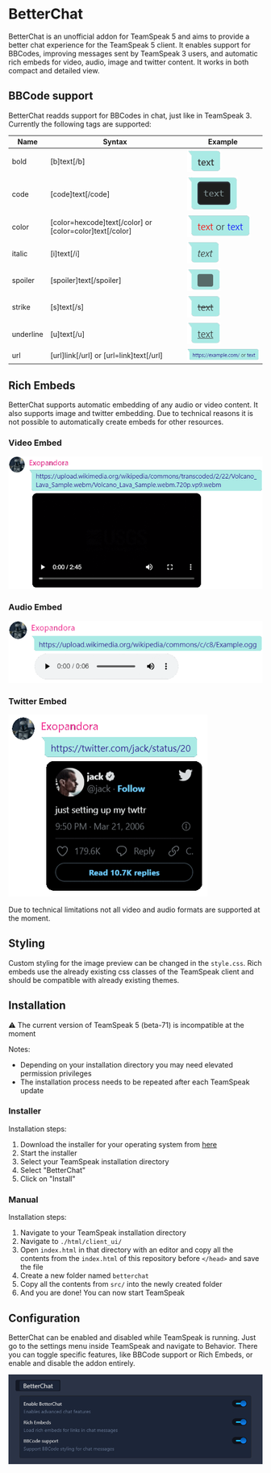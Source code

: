 # BetterChat #
BetterChat is an unofficial addon for TeamSpeak 5 and aims to provide a better chat experience for the TeamSpeak 5 client. It enables support for BBCodes, improving messages sent by TeamSpeak 3 users, and automatic rich embeds for video, audio, image and twitter content. It works in both compact and detailed view.

## BBCode support ##  
BetterChat readds support for BBCodes in chat, just like in TeamSpeak 3. Currently the following tags are supported:

| Name | Syntax  | Example |
| - | - | - |
| bold  | [b]text[/b] | ![bold](images/bold.png) |
| code | [code]text[/code] | ![code](images/code.png) |
| color | [color=hexcode]text[/color] or [color=color]text[/color] | ![color](images/color.png) |
| italic | [i]text[/i] | ![italic](images/italic.png) |
| spoiler | [spoiler]text[/spoiler] | ![spoiler](images/spoiler.png) |
| strike | [s]text[/s] | ![strike](images/strike.png) |
| underline | [u]text[/u] | ![underline](images/underline.png) |
| url | [url]link[/url] or [url=link]text[/url] | ![url](images/url.png) |

## Rich Embeds ##
BetterChat supports automatic embedding of any audio or video content. It also supports image and twitter embedding. Due to technical reasons it is not possible to automatically create embeds for other resources.

### Video Embed ###
![Video Embed](images/embed_video.png)

### Audio Embed ### 
![Audio Embed](images/embed_audio.png)

### Twitter Embed ###
![Twitter Embed](images/embed_twitter.png)

Due to technical limitations not all video and audio formats are supported at the moment.

## Styling ##
Custom styling for the image preview can be changed in the `style.css`.
Rich embeds use the already existing css classes of the TeamSpeak client and should be compatible with already existing themes.

## Installation ##
⚠️ The current version of TeamSpeak 5 (beta-71) is incompatible at the moment

Notes:
* Depending on your installation directory you may need elevated permission privileges
* The installation process needs to be repeated after each TeamSpeak update
### Installer ###
Installation steps:
1. Download the installer for your operating system from [here](https://github.com/FelixVolo/TS5AddonInstaller/releases)
2. Start the installer
3. Select your TeamSpeak installation directory
4. Select "BetterChat"
5. Click on "Install"

### Manual ###
Installation steps:
1. Navigate to your TeamSpeak installation directory
2. Navigate to `./html/client_ui/`
3. Open `index.html` in that directory with an editor and copy all the contents from the `index.html` of this repository before `</head>` and save the file
4. Create a new folder named `betterchat`
5. Copy all the contents from `src/` into the newly created folder
6. And you are done! You can now start TeamSpeak

## Configuration ##
BetterChat can be enabled and disabled while TeamSpeak is running.
Just go to the settings menu inside TeamSpeak and navigate to Behavior.
There you can toggle specific features, like BBCode support or Rich Embeds, or enable and disable the addon entirely.

![BetterChat Settings](images/settings.png)
